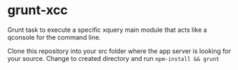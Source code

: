 grunt-xcc
=========

Grunt task to execute a specific xquery main module that acts like a qconsole for the command line.

Clone this repository into your src folder where the app server is looking for your source. Change to created directory and run `npm-install && grunt`
